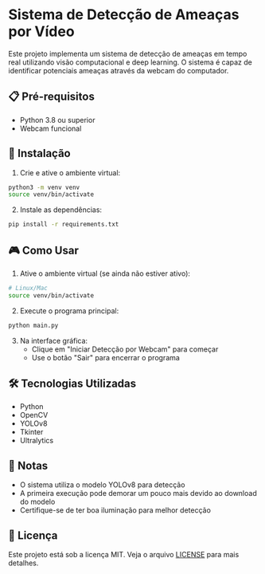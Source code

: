 # Sistema de Detecção de Ameaças por Vídeo

Este projeto implementa um sistema de detecção de ameaças em tempo real utilizando visão computacional e deep learning. O sistema é capaz de identificar potenciais ameaças através da webcam do computador.

## 📋 Pré-requisitos

- Python 3.8 ou superior
- Webcam funcional

## 🔧 Instalação

1. Crie e ative o ambiente virtual:

```bash
python3 -m venv venv
source venv/bin/activate
```

2.  Instale as dependências:

```bash
pip install -r requirements.txt
```

## 🎮 Como Usar

1. Ative o ambiente virtual (se ainda não estiver ativo):

```bash
# Linux/Mac
source venv/bin/activate
```

2. Execute o programa principal:

```bash
python main.py
```

3. Na interface gráfica:
   - Clique em "Iniciar Detecção por Webcam" para começar
   - Use o botão "Sair" para encerrar o programa

## 🛠️ Tecnologias Utilizadas

- Python
- OpenCV
- YOLOv8
- Tkinter
- Ultralytics

## 📝 Notas

- O sistema utiliza o modelo YOLOv8 para detecção
- A primeira execução pode demorar um pouco mais devido ao download do modelo
- Certifique-se de ter boa iluminação para melhor detecção

## 📄 Licença

Este projeto está sob a licença MIT. Veja o arquivo [LICENSE](LICENSE) para mais detalhes.
